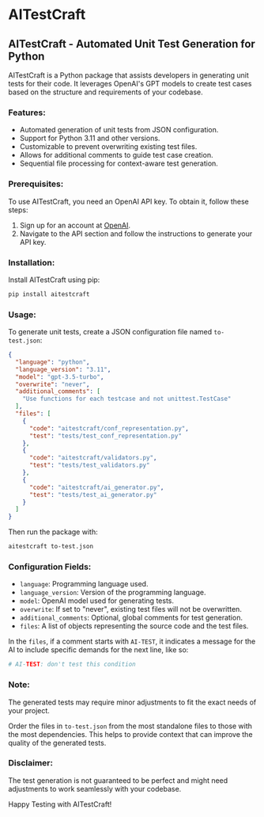 # AITestCraft

## AITestCraft - Automated Unit Test Generation for Python

AITestCraft is a Python package that assists developers in generating unit tests for their code. It leverages OpenAI's GPT models to create test cases based on the structure and requirements of your codebase.

### Features:

- Automated generation of unit tests from JSON configuration.
- Support for Python 3.11 and other versions.
- Customizable to prevent overwriting existing test files.
- Allows for additional comments to guide test case creation.
- Sequential file processing for context-aware test generation.

### Prerequisites:

To use AITestCraft, you need an OpenAI API key. To obtain it, follow these steps:

1. Sign up for an account at [OpenAI](https://openai.com).
2. Navigate to the API section and follow the instructions to generate your API key.

### Installation:

Install AITestCraft using pip:

```bash
pip install aitestcraft
```

### Usage:

To generate unit tests, create a JSON configuration file named `to-test.json`:

```json
{
  "language": "python",
  "language_version": "3.11",
  "model": "gpt-3.5-turbo",
  "overwrite": "never",
  "additional_comments": [
    "Use functions for each testcase and not unittest.TestCase"
  ],
  "files": [
    {
      "code": "aitestcraft/conf_representation.py",
      "test": "tests/test_conf_representation.py"
    },
    {
      "code": "aitestcraft/validators.py",
      "test": "tests/test_validators.py"
    },
    {
      "code": "aitestcraft/ai_generator.py",
      "test": "tests/test_ai_generator.py"
    }
  ]
}
```

Then run the package with:

```bash
aitestcraft to-test.json
```

### Configuration Fields:

- `language`: Programming language used.
- `language_version`: Version of the programming language.
- `model`: OpenAI model used for generating tests.
- `overwrite`: If set to "never", existing test files will not be overwritten.
- `additional_comments`: Optional, global comments for test generation.
- `files`: A list of objects representing the source code and the test files.

In the `files`, if a comment starts with `AI-TEST`, it indicates a message for the AI to include specific demands for the next line, like so:

```python
# AI-TEST: don't test this condition
```

### Note:

The generated tests may require minor adjustments to fit the exact needs of your project.

Order the files in `to-test.json` from the most standalone files to those with the most dependencies. This helps to provide context that can improve the quality of the generated tests.

### Disclaimer:

The test generation is not guaranteed to be perfect and might need adjustments to work seamlessly with your codebase.

Happy Testing with AITestCraft!
